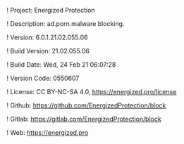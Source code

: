 ! Project: Energized Protection

! Description: ad.porn.malware blocking.

! Version: 6.0.1.21.02.055.06

! Build Version: 21.02.055.06

! Build Date: Wed, 24 Feb 21 06:07:28

! Version Code: 0550607

! License: CC BY-NC-SA 4.0, https://energized.pro/license

! Github: https://github.com/EnergizedProtection/block

! Gitlab: https://gitlab.com/EnergizedProtection/block


! Web: https://energized.pro
